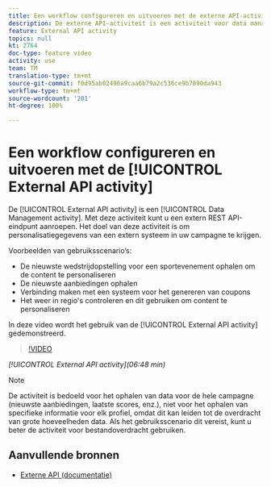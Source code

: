 ```yaml
---
title: Een workflow configureren en uitvoeren met de externe API-activiteit
description: De externe API-activiteit is een activiteit voor data management. Met deze activiteit kunt u een extern REST API-eindpunt aanroepen. Het doel van deze activiteit is om personalisatiegegevens van een extern systeem in uw campagne te krijgen.
feature: External API activity
topics: null
kt: 2764
doc-type: feature video
activity: use
team: TM
translation-type: tm+mt
source-git-commit: f0d95ab02496a9caa6b79a2c536ce9b7090da943
workflow-type: tm+mt
source-wordcount: '201'
ht-degree: 100%

---
```



# Een workflow configureren en uitvoeren met de [!UICONTROL External API activity]

De [!UICONTROL External API activity] is een [!UICONTROL Data Management activity]. Met deze activiteit kunt u een extern REST API-eindpunt aanroepen. Het doel van deze activiteit is om personalisatiegegevens van een extern systeem in uw campagne te krijgen.

Voorbeelden van gebruiksscenario’s:

* De nieuwste wedstrijdopstelling voor een sportevenement ophalen om de content te personaliseren
* De nieuwste aanbiedingen ophalen
* Verbinding maken met een systeem voor het genereren van coupons
* Het weer in regio&#39;s controleren en dit gebruiken om content te personaliseren

In deze video wordt het gebruik van de [!UICONTROL External API activity] gedemonstreerd.

>[!VIDEO](https://video.tv.adobe.com/v/28200/?quality=12)

*[!UICONTROL External API activity](06:48 min)*

>[!NOTE]
>
>De activiteit is bedoeld voor het ophalen van data voor de hele campagne (nieuwste aanbiedingen, laatste scores, enz.), niet voor het ophalen van specifieke informatie voor elk profiel, omdat dit kan leiden tot de overdracht van grote hoeveelheden data. Als het gebruiksscenario dit vereist, kunt u beter de activiteit voor bestandoverdracht gebruiken.

## Aanvullende bronnen

* [Externe API (documentatie)](https://docs.adobe.com/content/help/nl-NL/campaign-standard/using/managing-processes-and-data/data-management-activities/external-api.html)

